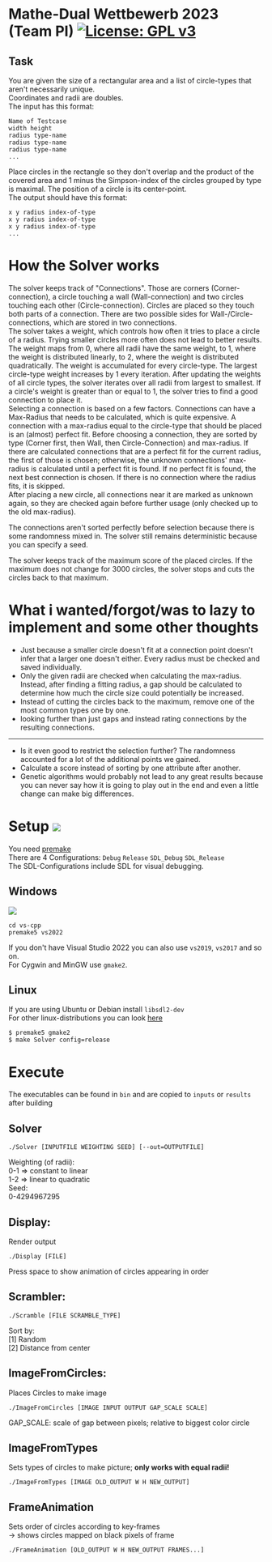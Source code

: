 # Mathe-Dual Wettbewerb 2023 (Team PI) [![License: GPL v3](https://img.shields.io/badge/License-GPLv3-blue.svg)](https://www.gnu.org/licenses/gpl-3.0)

## Task
You are given the size of a rectangular area and a list of circle-types that aren't necessarily unique.\
Coordinates and radii are doubles.\
The input has this format:
```
Name of Testcase
width height
radius type-name
radius type-name
radius type-name
...
```
Place circles in the rectangle so they don't overlap and the product of the covered area and 1 minus the Simpson-index of the circles grouped by type is maximal. The position of a circle is its center-point.\
The output should have this format:
```
x y radius index-of-type
x y radius index-of-type
x y radius index-of-type
...
```

# How the Solver works
The solver keeps track of "Connections". Those are corners (Corner-connection), a circle touching a wall (Wall-connection) and two circles touching each other (Circle-connection). Circles are placed so they touch both parts of a connection. There are two possible sides for Wall-/Circle-connections, which are stored in two connections.\
The solver takes a weight, which controls how often it tries to place a circle of a radius. Trying smaller circles more often does not lead to better results. The weight maps from 0, where all radii have the same weight, to 1, where the weight is distributed linearly, to 2, where the weight is distributed quadratically. The weight is accumulated for every circle-type. The largest circle-type weight increases by 1 every iteration. After updating the weights of all circle types, the solver iterates over all radii from largest to smallest. If a circle's weight is greater than or equal to 1, the solver tries to find a good connection to place it.\
Selecting a connection is based on a few factors. Connections can have a Max-Radius that needs to be calculated, which is quite expensive. A connection with a max-radius equal to the circle-type that should be placed is an (almost) perfect fit. Before choosing a connection, they are sorted by type (Corner first, then Wall, then Circle-Connection) and max-radius. If there are calculated connections that are a perfect fit for the current radius, the first of those is chosen; otherwise, the unknown connections' max-radius is calculated until a perfect fit is found. If no perfect fit is found, the next best connection is chosen. If there is no connection where the radius fits, it is skipped.\
After placing a new circle, all connections near it are marked as unknown again, so they are checked again before further usage (only checked up to the old max-radius).

The connections aren't sorted perfectly before selection because there is some randomness mixed in. The solver still remains deterministic because you can specify a seed.

The solver keeps track of the maximum score of the placed circles. If the maximum does not change for 3000 circles, the solver stops and cuts the circles back to that maximum.

# What i wanted/forgot/was to lazy to implement and some other thoughts

- Just because a smaller circle doesn't fit at a connection point doesn't infer that a larger one doesn't either. Every radius must be checked and saved individually.
- Only the given radii are checked when calculating the max-radius. Instead, after finding a fitting radius, a gap should be calculated to determine how much the circle size could potentially be increased.
- Instead of cutting the circles back to the maximum, remove one of the most common types one by one.
- looking further than just gaps and instead rating connections by the resulting connections.
---
- Is it even good to restrict the selection further? The randomness accounted for a lot of the additional points we gained.
- Calculate a score instead of sorting by one attribute after another.
- Genetic algorithms would probably not lead to any great results because you can never say how it is going to play out in the end and even a little change can make big differences.

# Setup ![](https://img.shields.io/badge/C%2B%2B-00599C?style=for-the-badge&logo=c%2B%2B&logoColor=white)
You need [premake](https://premake.github.io/)\
There are 4 Configurations: `Debug` `Release` `SDL_Debug` `SDL_Release`\
The SDL-Configurations include SDL for visual debugging.

## Windows
![](https://img.shields.io/badge/Visual_Studio-5C2D91?style=for-the-badge&logo=visual%20studio&logoColor=white)
```
cd vs-cpp
premake5 vs2022
```
If you don't have Visual Studio 2022 you can also use `vs2019`, `vs2017` and so on.\
For Cygwin and MinGW use `gmake2`.

## Linux
If you are using Ubuntu or Debian install `libsdl2-dev`\
For other linux-distributions you can look [here](https://lazyfoo.net/tutorials/SDL/01_hello_SDL/linux/index.php)
```
$ premake5 gmake2
$ make Solver config=release
```

# Execute

The executables can be found in `bin` and are copied to `inputs` or `results` after building

## Solver
```
./Solver [INPUTFILE WEIGHTING SEED] [--out=OUTPUTFILE]
```
Weighting (of radii):\
0-1 => constant to linear\
1-2 => linear to quadratic\
Seed:\
0-4294967295

## Display:
Render output
```
./Display [FILE]
```
Press space to show animation of circles appearing in order

## Scrambler:
```
./Scramble [FILE SCRAMBLE_TYPE]
```
Sort by:\
[1] Random\
[2] Distance from center

## ImageFromCircles:
Places Circles to make image
```
./ImageFromCircles [IMAGE INPUT OUTPUT GAP_SCALE SCALE]
```
GAP_SCALE: scale of gap between pixels; relative to biggest color circle

## ImageFromTypes
Sets types of circles to make picture; **only works with equal radii!**
```
./ImageFromTypes [IMAGE OLD_OUTPUT W H NEW_OUTPUT]
```

## FrameAnimation
Sets order of circles according to key-frames\
-> shows circles mapped on black pixels of frame
```
./FrameAnimation [OLD_OUTPUT W H NEW_OUTPUT FRAMES...]
```